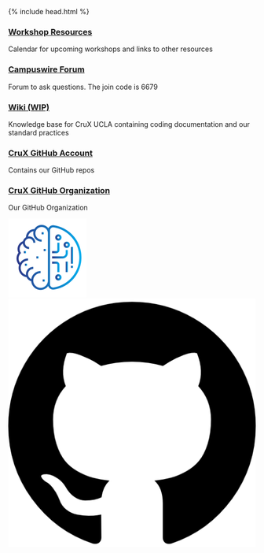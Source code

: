 <head>
  <meta name="google-site-verification" content="0cKaw84X47e-dO5ULPl9bGz8Ip5ro4ZiRNgnGU7JtTo" />
  {% include head.html %}
  <title>CruX GitHub Page Home</title>
  <link rel="icon" type="image/x-icon" href="/images/favicon.ico">
</head>
<link rel="stylesheet" href="css/styles.css">

### [Workshop Resources](pages/Workshops.md)
Calendar for upcoming workshops and links to other resources

### [Campuswire Forum](https://campuswire.com/p/G928C6B14)
Forum to ask questions. The join code is 6679

### [Wiki (WIP)](https://cruxucla.netlify.app)
Knowledge base for CruX UCLA containing coding documentation and our standard practices

### [CruX GitHub Account](https://github.com/crux-ucla/)
Contains our GitHub repos

### [CruX GitHub Organization](https://github.com/cruxucla/)
Our GitHub Organization

<footer>
    <div id = "images">
        <a href="https://cruxucla.com">
        <img  class = "logo" border = "0" src = "images/cruxUclaLogo.webp" alt = "CruX UCLA"/>
        </a>
        <a href="https://github.com/cruxucla">
        <img class = "logo" border = "0" src = "images/githubLogo.png" alt = "Github"/>
        </a>
    </div>
</footer>
